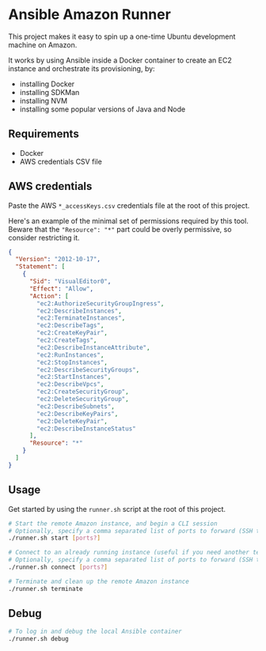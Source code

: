 # Ansible Amazon Runner

This project makes it easy to spin up a one-time Ubuntu development machine on Amazon.

It works by using Ansible inside a Docker container to create an EC2 instance and orchestrate its provisioning, by:

- installing Docker
- installing SDKMan
- installing NVM
- installing some popular versions of Java and Node

## Requirements

- Docker
- AWS credentials CSV file

## AWS credentials

Paste the AWS `*_accessKeys.csv` credentials file at the root of this project.

Here's an example of the minimal set of permissions required by this tool.
Beware that the `"Resource": "*"` part could be overly permissive, so consider restricting it.

```json
{
  "Version": "2012-10-17",
  "Statement": [
    {
      "Sid": "VisualEditor0",
      "Effect": "Allow",
      "Action": [
        "ec2:AuthorizeSecurityGroupIngress",
        "ec2:DescribeInstances",
        "ec2:TerminateInstances",
        "ec2:DescribeTags",
        "ec2:CreateKeyPair",
        "ec2:CreateTags",
        "ec2:DescribeInstanceAttribute",
        "ec2:RunInstances",
        "ec2:StopInstances",
        "ec2:DescribeSecurityGroups",
        "ec2:StartInstances",
        "ec2:DescribeVpcs",
        "ec2:CreateSecurityGroup",
        "ec2:DeleteSecurityGroup",
        "ec2:DescribeSubnets",
        "ec2:DescribeKeyPairs",
        "ec2:DeleteKeyPair",
        "ec2:DescribeInstanceStatus"
      ],
      "Resource": "*"
    }
  ]
}
```

## Usage

Get started by using the `runner.sh` script at the root of this project.

```bash
# Start the remote Amazon instance, and begin a CLI session
# Optionally, specify a comma separated list of ports to forward (SSH tunneling)
./runner.sh start [ports?]

# Connect to an already running instance (useful if you need another terminal)
# Optionally, specify a comma separated list of ports to forward (SSH tunneling)
./runner.sh connect [ports?]

# Terminate and clean up the remote Amazon instance
./runner.sh terminate
```

## Debug

```bash
# To log in and debug the local Ansible container
./runner.sh debug
```
